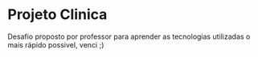 # Projeto Clinica

Desafio proposto por professor para aprender as tecnologias utilizadas o mais rápido possivel, venci ;)
